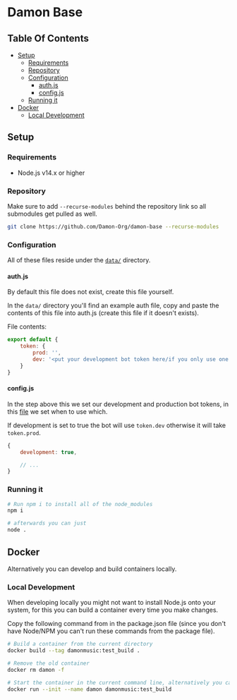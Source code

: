# Damon Base

## Table Of Contents

- [Setup](#setup)
  - [Requirements](#requirements)
  - [Repository](#repository)
  - [Configuration](#configuration)
    - [auth.js](#authjs)
    - [config.js](#configjs)
  - [Running it](#running-it)
- [Docker](#docker)
  - [Local Development](#local-development)

## Setup

### Requirements

 * Node.js v14.x or higher

### Repository

Make sure to add `--recurse-modules` behind the repository link so all submodules get pulled as well.

```sh
git clone https://github.com/Damon-Org/damon-base --recurse-modules
```

### Configuration

All of these files reside under the [`data/`](data/) directory.

#### auth.js

By default this file does not exist, create this file yourself.

In the `data/` directory you'll find an example auth file, copy and paste the contents of this file into auth.js (create this file if it doesn't exists).

File contents:
```js
export default {
    token: {
        prod: '',
        dev: '<put your development bot token here/if you only use one bot put your production token here as well>'
    }
}
```

#### config.js

In the step above this we set our development and production bot tokens, in this [file](data/config.js) we set when to use which.

If development is set to true the bot will use `token.dev` otherwise it will take `token.prod`.

```js
{
    development: true,

    // ...
}
```

### Running it

```sh
# Run npm i to install all of the node_modules
npm i

# afterwards you can just
node .
```

## Docker

Alternatively you can develop and build containers locally.

### Local Development

When developing locally you might not want to install Node.js onto your system, for this you can build a container every time you make changes.

Copy the following command from in the package.json file (since you don't have Node/NPM you can't run these commands from the package file).
```sh
# Build a container from the current directory
docker build --tag damonmusic:test_build .

# Remove the old container
docker rm damon -f

# Start the container in the current command line, alternatively you can pass the -d flag to run it detached from your current shell
docker run --init --name damon damonmusic:test_build
```
